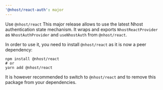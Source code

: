 ```yaml
---
'@nhost/react-auth': major
---
```


Use `@nhost/react`
This major release allows to use the latest Nhost authentication state mechanism. It wraps and exports `NhostReactProvider` as `NhostAuthProvider` and `useNhostAuth` from `@nhost/react`.

In order to use it, you need to install `@nhost/react` as it is now a peer dependency:
```
npm install @nhost/react
# or
yarn add @nhost/react
```

It is however recommended to switch to `@nhost/react` and to remove this package from your dependencies.

